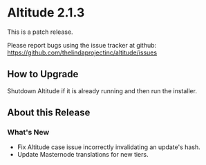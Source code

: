 # Altitude 2.1.3

This is a patch release.

Please report bugs using the issue tracker at github: https://github.com/thelindaprojectinc/altitude/issues

## How to Upgrade
Shutdown Altitude if it is already running and then run the installer.

## About this Release

### What's New
- Fix Altitude case issue incorrectly invalidating an update's hash.
- Update Masternode translations for new tiers.